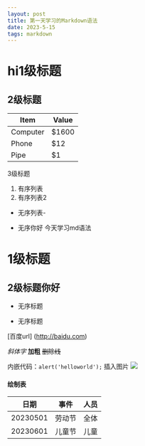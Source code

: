 ```yaml
---
layout: post
title: 第一天学习的Markdown语法
date: 2023-5-15 
tags: markdown    
---
```

# hi1级标题
## 2级标题

Item     | Value
-------- | -----
Computer | $1600
Phone    | $12
Pipe     | $1
 3级标题
1. 有序列表
2. 有序列表2
- 无序列表-
* 无序你好 今天学习md语法
# 1级标题
## 2级标题你好
- 无序标题
* 无序标题

[百度url] (http://baidu.com)

*斜体字*
**加粗**
~~删除线~~

内嵌代码：`alert('helloworld');`
插入图片 ![](/images/payimg/weipayimg.jpg=600×500)

#### 绘制表
|日期 |事件 |人员|
|----------|:----:|-----:
|20230501|劳动节|全体|
|20230601|儿童节|儿童|







